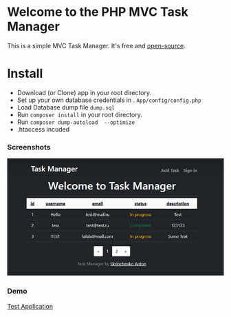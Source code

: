 # Welcome to the PHP MVC Task Manager

This is a simple MVC Task Manager. It's free and [open-source](LICENSE).

# Install
* Download (or Clone) app in your root directory.
* Set up your own database credentials in . `App/config/config.php`
* Load Database dump file `dump.sql`
* Run `composer install` in your root directory.
* Run `composer dump-autoload  --optimize`
* .htaccess incuded

### Screenshots
![screenshot](screenshot.png "screenshot")

### Demo
[Test Application](https://task.manager.medveddoc.com/)
